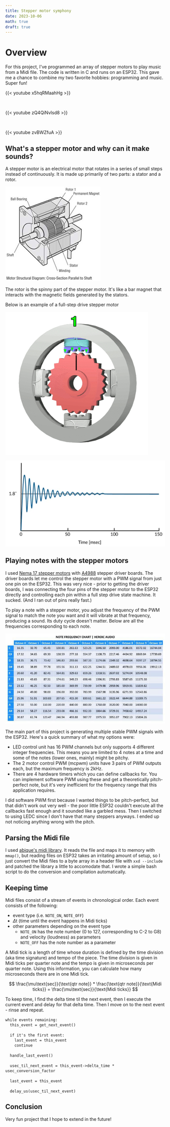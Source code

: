 ```yaml
---
title: Stepper motor symphony
date: 2023-10-06
math: true
draft: true
---
```


# Overview
For this project, I've programmed an array of stepper motors to play music from a Midi file. The code is written in C and runs on an ESP32. This gave me a chance to combine my two favorite hobbies: programming and music. Super fun!

{{< youtube x5hqRMaahHg >}}

&nbsp;

{{< youtube zQ4QiNvIsd8 >}}

&nbsp;

{{< youtube zvBWZfuA >}}

## What's a stepper motor and why can it make sounds?
A stepper motor is an electrical motor that rotates in a series of small steps instead of continuously. It is made up primarily of two parts: a stator and a rotor.

![Stepper motor structural diagram.](./stepper-motor-structural-diagram.jpg)

The rotor is the spinny part of the stepper motor. It's like a bar magnet that interacts with the magnetic fields generated by the stators.

Below is an example of a full-step drive stepper motor

![Stepper motor in full-step drive.](stepper-motor.gif)

![How the position of the rotor rings and takes time to settle when commanded to move to the next full step.](ringing_after_single_full_step_advance.png)

## Playing notes with the stepper motors
I used [Nema 17 stepper motors](https://www.amazon.com/Stepper-Motor-Bipolar-64oz-Printer/dp/B00PNEQI7W) with [A4988](https://www.amazon.com/dp/B07BND65C8?ref=nb_sb_ss_w_as-reorder-t1_k1_1_5&amp=&crid=11NV3J54TX0P5&amp=&sprefix=a4988) stepper driver boards. The driver boards let me control the stepper motor with a PWM signal from just one pin on the ESP32. This was very nice - prior to getting the driver boards, I was connecting the four pins of the stepper motor to the ESP32 directly and controlling each pin within a full step drive state machine. It sucked. (And I ran out of pins really fast.)

To play a note with a stepper motor, you adjust the frequency of the PWM signal to match the note you want and it will vibrate at that frequency, producing a sound. Its duty cycle doesn't matter. Below are all the frequencies corresponding to each note.

![Note frequency chart in Hz.](./note_frequency_chart.jpg)

The main part of this project is generating multiple stable PWM signals with the ESP32. Here's a quick summary of what my options were:

- LED control unit has 16 PWM channels but only supports 4 different integer frequencies. This means you are limited to 4 notes at a time and some of the notes (lower ones, mainly) might be pitchy.
- The 2 motor control PWM (mcpwm) units have 3 pairs of PWM outputs each, but the maximum frequency is 2kHz.
- There are 4 hardware timers which you can define callbacks for. You can implement software PWM using these and get a theoretically pitch-perfect note, but it's very inefficient for the frequency range that this application requires.

I did software PWM first because I wanted things to be pitch-perfect, but that didn't work out very well - the poor little ESP32 couldn't execute all the callbacks fast enough and it sounded like a garbled mess. Then I switched to using LEDC since I don't have that many steppers anyways. I ended up not noticing anything wrong with the pitch.

## Parsing the Midi file
I used [abique's midi library](https://github.com/abique/midi-parser). It reads the file and maps it to memory with `mmap()`, but reading files on ESP32 takes an irritating amount of setup, so I just convert the Midi files to a byte array in a header file with `xxd --include` and patched the library a little to accomodate that. I wrote a simple bash script to do the conversion and compilation automatically.

## Keeping time
Midi files consist of a stream of events in chronological order. Each event consists of the following:
- event type (i.e. `NOTE_ON`, `NOTE_OFF`)
- $\Delta$t (time until the event happens in Midi ticks)
- other parameters depending on the event type
  - `NOTE_ON` has the note number (0 to 127, corresponding to C-2 to G8) and velocity (loudness) as parameters
  - `NOTE_OFF` has the note number as a parameter

A Midi tick is a length of time whose duration is defined by the time division (aka time signature) and tempo of the piece. The time division is given in Midi ticks per quarter note and the tempo is given in microseconds per quarter note. Using this information, you can calculate how many microseconds there are in one Midi tick.

$$
\frac{\mu\text{sec}}{\text{qtr note}} * \frac{\text{qtr note}}{\text{Midi ticks}} = \frac{\mu\text{sec}}{\text{Midi ticks}}
$$

To keep time, I find the delta time til the next event, then I execute the current event and delay for that delta time. Then I move on to the next event - rinse and repeat.

```
while events remaining:
  this_event = get_next_event()
  
  if it's the first event:
    last_event = this_event
    continue
    
  handle_last_event()

  usec_til_next_event = this_event->delta_time * usec_conversion_factor

  last_event = this_event

  delay_us(usec_til_next_event)

```

## Conclusion
Very fun project that I hope to extend in the future!
